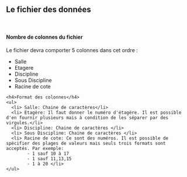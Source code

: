 <h2>Le fichier des données</h2>
<br/>
<h4>Nombre de colonnes du fichier</h4>
Le fichier devra comporter 5 colonnes dans cet ordre : 
    <ul>
      <li> Salle </li>
      <li> Etagere </li>
      <li> Discipline </li>
      <li> Sous Discipline </li>
      <li> Racine de cote </li>
    </ul>
    
    <h4>Format des colonnes</h4>
    <ul>
      <li> Salle: Chaine de caractères</li>
      <li> Etagère: Il faut donner le numéro d'étagère. Il est possible  d'en fournir plusieurs mais à condition de les séparer par des virgules.</li>
      <li> Discipline: Chaine de caractères </li>
      <li> Sous Discipline: Chaine de caractères </li>
      <li> Racine de cote: Ce sont des numéros. Il est possible de spécifier des plages de valeurs mais seuls trois formats sont acceptés. Par exemple:
            - 1 sauf 10 à 17 
            - 1 sauf 11,13,15
            - 1 à 20 </li>
    </ul>
